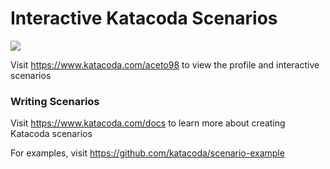 # Interactive Katacoda Scenarios

[![](http://shields.katacoda.com/katacoda/aceto98/count.svg)](https://www.katacoda.com/aceto98 "Get your profile on Katacoda.com")

Visit https://www.katacoda.com/aceto98 to view the profile and interactive scenarios

### Writing Scenarios
Visit https://www.katacoda.com/docs to learn more about creating Katacoda scenarios

For examples, visit https://github.com/katacoda/scenario-example
